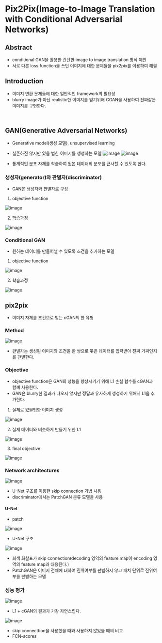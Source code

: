 # Pix2Pix(Image-to-Image Translation with Conditional Adversarial Networks)

## Abstract

- conditional GAN을 활용한 간단한 image to image translation 방식 제안
- 서로 다른 loss function을 쓰던 이미지에 대한 문제들을 pix2pix를 이용하여 해결

## Introduction

- 이미지 변환 문제들에 대한 일반적인 framework의 필요성
- blurry image가 아닌 realistic한 이미지를 얻기위해 CGAN을 사용하여 진짜같은 이미지를 구현한다.
<br>

## GAN(Generative Adversarial Networks)

- Generative model(생성 모델), unsupervised learning
- 실존하진 않지만 있을 법한 이미지를 생성하는 모델
![image](https://user-images.githubusercontent.com/77203609/136320785-900ade9e-43a1-472a-8430-e01ce8b83797.png)
![image](https://user-images.githubusercontent.com/77203609/136320818-4c362067-b866-4d99-b0e7-1e46e349fc87.png)

- 통계적인 분포 자체를 학습하여 원본 데이터의 분포를 근사할 수 있도록 한다.
### 생성자(generator)와 판별자(discriminator)
- GAN은 생성자와 판별자로 구성

1. objective function

![image](https://user-images.githubusercontent.com/77203609/136321204-d89fdd02-2693-4548-b97a-47c70230955a.png)

2. 학습과정

![image](https://user-images.githubusercontent.com/77203609/136321272-0d542005-237a-4de6-abac-dd73e329f8fa.png)

### Conditional GAN

- 원하는 데이터를 만들어낼 수 있도록 조건을 추가하는 모델

1. objective function

![image](https://user-images.githubusercontent.com/77203609/136322021-e7d4143e-03a1-47f7-bbc8-dd92dac04d81.png)

2. 학습과정

![image](https://user-images.githubusercontent.com/77203609/136322143-c33234ce-7a5d-4750-814a-563822860e83.png)
<br>

## pix2pix

- 이미지 자체를 조건으로 받는 cGAN의 한 유형

### Method

![image](https://user-images.githubusercontent.com/77203609/136323042-706bbaef-9bf0-4161-a869-6694cf680f9f.png)
- 판별자는 생성된 이미지와 조건을 한 쌍으로 묶은 데이터를 입력받아 진짜 가짜인지를 판별한다.

### Objective

- objective function은 GAN의 성능을 향상시키기 위해 L1 손실 함수를 cGAN과 함꼐 사용한다.
- GAN은 blurry한 결과가 나오지 않지만 정답과 유사하게 생성하기 위해서 L1을 추가한다.

1. 실제로 있을법한 이미지 생성

![image](https://user-images.githubusercontent.com/77203609/136337185-b9f4e77e-6492-45d6-b45e-fd5a33d6703e.png)

2. 실제 데이터와 비슷하게 만들기 위한 L1

![image](https://user-images.githubusercontent.com/77203609/136337472-bdd29951-1460-4803-9e82-309bfc932099.png)

3. final objective

![image](https://user-images.githubusercontent.com/77203609/136337788-bcc34cd0-a3b9-4dd8-8676-0103f664826e.png)
   

### Network architectures

![image](https://user-images.githubusercontent.com/77203609/136339669-222e80fe-0346-4d26-b4d1-8f03069d4dfe.png)

- U-Net 구조를 이용한 skip connection 기법 사용
- discriminator에서는 PatchGAN 분류 모델을 사용

#### U-Net

- patch

![image](https://user-images.githubusercontent.com/77203609/136340096-6c74e41c-8e6f-4b4a-bae8-3e7e17945cc3.png)

- U-Net 구조

![image](https://user-images.githubusercontent.com/77203609/136340377-74739b6e-abd7-474c-8ec2-e00f87f69d84.png)

- 회색 화살표가 skip connection(decoding 영역의 feature map이 encoding 영역의 feature map과 대응된다.)
- PatchGAN은 이미지 전체에 대하여 진위여부를 판별하지 않고 패치 단위로 진위여부를 판별하는 모델

### 성능 평가

![image](https://user-images.githubusercontent.com/77203609/136342218-8fe65486-8f77-4fc3-bf0d-a3c90ffcf1e8.png)

- L1 + cGAN의 결과가 가장 자연스럽다.

![image](https://user-images.githubusercontent.com/77203609/136342384-84915129-8ad0-49b6-aff3-ec5aaf505f22.png)

- skip connecttion을 사용했을 때와 사용하지 않았을 때의 비교
- FCN-scores

